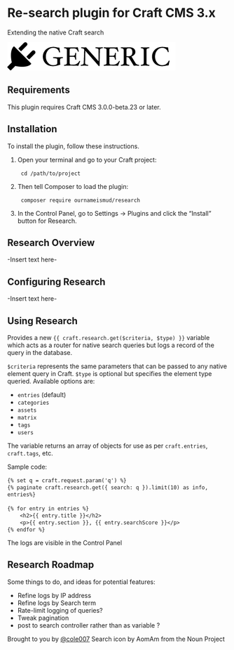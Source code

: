 # Re-search plugin for Craft CMS 3.x

Extending the native Craft search

![Screenshot](resources/img/plugin-logo.png)

## Requirements

This plugin requires Craft CMS 3.0.0-beta.23 or later.

## Installation

To install the plugin, follow these instructions.

1. Open your terminal and go to your Craft project:

        cd /path/to/project

2. Then tell Composer to load the plugin:

        composer require ournameismud/research

3. In the Control Panel, go to Settings → Plugins and click the “Install” button for Research.

## Research Overview

-Insert text here-

## Configuring Research

-Insert text here-

## Using Research


Provides a new `{{ craft.research.get($criteria, $type) }}` variable which acts as a router for native search queries but logs a record of the query in the database.

`$criteria` represents the same parameters that can be passed to any native element query in Craft.
`$type` is optional but specifies the element type queried. Available options are:

- `entries` (default)
- `categories`
- `assets`
- `matrix`
- `tags`
- `users`

The variable returns an array of objects for use as per `craft.entries`, `craft.tags`, etc.

Sample code:

```
{% set q = craft.request.param('q') %}
{% paginate craft.research.get({ search: q }).limit(10) as info, entries%}

{% for entry in entries %}
	<h2>{{ entry.title }}</h2>
	<p>{{ entry.section }}, {{ entry.searchScore }}</p>
{% endfor %}
```

The logs are visible in the Control Panel

## Research Roadmap

Some things to do, and ideas for potential features:

* Refine logs by IP address
* Refine logs by Search term
* Rate-limit logging of queries?
* Tweak pagination
* post to search controller rather than as variable ?

Brought to you by [@cole007](http://ournameismud.co.uk/)
Search icon by AomAm from the Noun Project